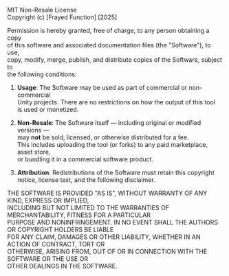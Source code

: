 MIT Non-Resale License  
Copyright (c) [Frayed Function] [2025]

Permission is hereby granted, free of charge, to any person obtaining a copy  
of this software and associated documentation files (the "Software"), to use,  
copy, modify, merge, publish, and distribute copies of the Software, subject to  
the following conditions:

1. **Usage**: The Software may be used as part of commercial or non-commercial  
   Unity projects. There are no restrictions on how the output of this tool  
   is used or monetized.

2. **Non-Resale**: The Software itself — including original or modified versions —  
   may **not** be sold, licensed, or otherwise distributed for a fee.  
   This includes uploading the tool (or forks) to any paid marketplace, asset store,  
   or bundling it in a commercial software product.

3. **Attribution**: Redistributions of the Software must retain this copyright  
   notice, license text, and the following disclaimer.

THE SOFTWARE IS PROVIDED "AS IS", WITHOUT WARRANTY OF ANY KIND, EXPRESS OR IMPLIED,  
INCLUDING BUT NOT LIMITED TO THE WARRANTIES OF MERCHANTABILITY, FITNESS FOR A PARTICULAR  
PURPOSE AND NONINFRINGEMENT. IN NO EVENT SHALL THE AUTHORS OR COPYRIGHT HOLDERS BE LIABLE  
FOR ANY CLAIM, DAMAGES OR OTHER LIABILITY, WHETHER IN AN ACTION OF CONTRACT, TORT OR  
OTHERWISE, ARISING FROM, OUT OF OR IN CONNECTION WITH THE SOFTWARE OR THE USE OR  
OTHER DEALINGS IN THE SOFTWARE.

